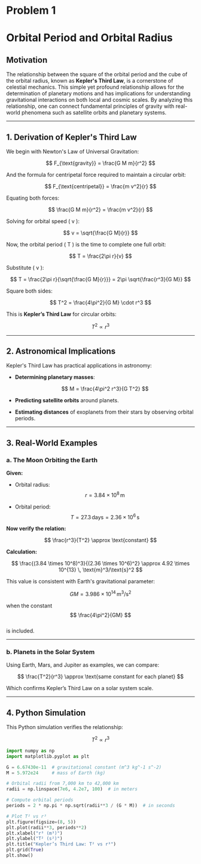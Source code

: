 # Problem 1
# Orbital Period and Orbital Radius

## Motivation

The relationship between the square of the orbital period and the cube of the orbital radius, known as **Kepler's Third Law**, is a cornerstone of celestial mechanics. This simple yet profound relationship allows for the determination of planetary motions and has implications for understanding gravitational interactions on both local and cosmic scales. By analyzing this relationship, one can connect fundamental principles of gravity with real-world phenomena such as satellite orbits and planetary systems.

---

## 1. Derivation of Kepler's Third Law

We begin with Newton's Law of Universal Gravitation:

$$
F_{\text{gravity}} = \frac{G M m}{r^2}
$$

And the formula for centripetal force required to maintain a circular orbit:

$$
F_{\text{centripetal}} = \frac{m v^2}{r}
$$

Equating both forces:

$$
\frac{G M m}{r^2} = \frac{m v^2}{r}
$$

Solving for orbital speed \( v \):

$$
v = \sqrt{\frac{G M}{r}}
$$

Now, the orbital period \( T \) is the time to complete one full orbit:

$$
T = \frac{2\pi r}{v}
$$

Substitute \( v \):

$$
T = \frac{2\pi r}{\sqrt{\frac{G M}{r}}} = 2\pi \sqrt{\frac{r^3}{G M}}
$$

Square both sides:

$$
T^2 = \frac{4\pi^2}{G M} \cdot r^3
$$

This is **Kepler’s Third Law** for circular orbits:

$$
T^2 \propto r^3
$$

---

## 2. Astronomical Implications

Kepler's Third Law has practical applications in astronomy:

- **Determining planetary masses**:

  $$
  M = \frac{4\pi^2 r^3}{G T^2}
  $$

- **Predicting satellite orbits** around planets.
- **Estimating distances** of exoplanets from their stars by observing orbital periods.

---

## 3. Real-World Examples

### a. The Moon Orbiting the Earth

**Given:**

- Orbital radius:  
  $$
  r = 3.84 \times 10^8 \, \text{m}
  $$

- Orbital period:  
  $$
  T = 27.3 \, \text{days} = 2.36 \times 10^6 \, \text{s}
  $$

**Now verify the relation:**

$$
\frac{r^3}{T^2} \approx \text{constant}
$$

**Calculation:**

$$
\frac{(3.84 \times 10^8)^3}{(2.36 \times 10^6)^2} \approx 4.92 \times 10^{13} \, \text{m}^3/\text{s}^2
$$

This value is consistent with Earth's gravitational parameter:

$$
GM = 3.986 \times 10^{14} \, \text{m}^3/\text{s}^2
$$

when the constant  
$$
\frac{4\pi^2}{GM}
$$  
is included.

---

### b. Planets in the Solar System

Using Earth, Mars, and Jupiter as examples, we can compare:

$$
\frac{T^2}{r^3} \approx \text{same constant for each planet}
$$

Which confirms Kepler’s Third Law on a solar system scale.

---

## 4. Python Simulation

This Python simulation verifies the relationship:

$$
T^2 \propto r^3
$$

```python
import numpy as np
import matplotlib.pyplot as plt

G = 6.67430e-11  # gravitational constant (m^3 kg^-1 s^-2)
M = 5.972e24     # mass of Earth (kg)

# Orbital radii from 7,000 km to 42,000 km
radii = np.linspace(7e6, 4.2e7, 100)  # in meters

# Compute orbital periods
periods = 2 * np.pi * np.sqrt(radii**3 / (G * M))  # in seconds

# Plot T² vs r³
plt.figure(figsize=(8, 5))
plt.plot(radii**3, periods**2)
plt.xlabel("r³ (m³)")
plt.ylabel("T² (s²)")
plt.title("Kepler’s Third Law: T² vs r³")
plt.grid(True)
plt.show()
